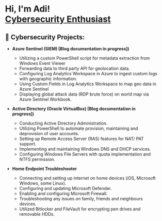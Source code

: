 <h1>Hi, I'm Adi! <br/><a href="https://github.com/aashah23"></a> <a href="https://www.linkedin.com/in/aditya-s-a5b3848a/">Cybersecurity Enthusiast</a>
<h2>🔐 Cybersecurity Projects:</h2>

- <b>Azure Sentinel (SIEM) [Blog documentation in progress])</b>
  -  Utilizing a custom PowerShell script for metadata extraction from Windows Event Viewer
  -  Forwarding data to third party API for geolocation data.
  -  Configuring Log Analytics Workspace in Azure to ingest custom logs with geographic information.
  -  Using Custom Fields in Log Analytics Workspace to map geo data in Azure Sentinel
  -  Displaying global attack data (RDP brute force) on world map via Azure Sentinel Workbook.
    

- <b>Active Directory (Oracle VirtualBox) [Blog documentation in progress])</b>
  -  Conducting Active Directory Administration.
  -  Utilizing PowerShell to automate provision, maintaining and deprovision of user accounts.
  -  Setting up Remote Access Server (RAS) features for NAT/ PAT support.
  -  Implementing and maintaining Windows DNS and DHCP services.
  -  Configuring Windows File Servers with quota implementation and NTFS permission.


- <b>Home Endpoint Troubleshooter </b>
  -  Connecting and setting up internet on home devices (iOS, Microsoft Windows, some Linux).
  -  Configuring and updating Microsoft Defender.
  -  Enabling and configuring Microsoft Firewall.
  -  Troubleshooting any issues on family, friends and neighbours devices.
  -  Utilized Bitlocker and FileVault for encrypting pen drives and removable HDDs.
    

[linkedin]: https://linkedin.com/in/aditya-s-a5b3848a


